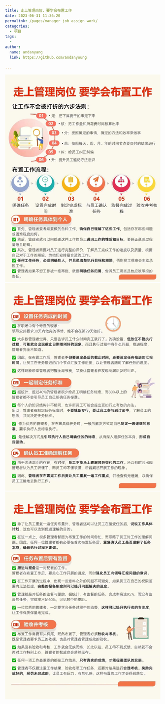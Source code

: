 ```yaml
---
title: 走上管理岗位，要学会布置工作
date: 2023-06-31 11:36:20
permalink: /pages/manager_job_assign_work/
categories:
  - 项目
tags:
  -
author:
  name: andanyang
  link: https://github.com/andanyoung

---
```

![图片](../.vuepress/public/digitization/640-121212lkjdanjdnmasdjiad.jpeg)
![图片](../.vuepress/public/digitization/640-1694050586771-3.jpeg)
![图片](../.vuepress/public/digitization/640-1694050601484-6.jpeg)